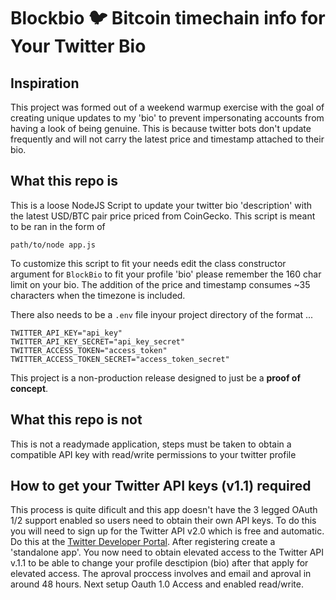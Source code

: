 # Blockbio 🐦 Bitcoin timechain info for Your Twitter Bio

## Inspiration
This project was formed out of a weekend warmup exercise with the goal 
of creating unique updates to my 'bio' to prevent impersonating accounts
from having a look of being genuine. This is because twitter bots don't
update frequently and will not carry the latest price and timestamp attached 
to their bio.

## What this repo is
This is a loose NodeJS Script to update your twitter bio 'description' with 
the latest USD/BTC pair price priced from CoinGecko. This script is meant to be ran in the form of

`path/to/node app.js`

To customize this script to fit your needs edit the class constructor argument for `BlockBio` to fit your profile 'bio' please remember the 160 char limit on your bio. The addition of the price and timestamp consumes ~35 characters when the timezone is included. 

There also needs to be a `.env` file inyour project directory of the format ...

```
TWITTER_API_KEY="api_key"
TWITTER_API_KEY_SECRET="api_key_secret"
TWITTER_ACCESS_TOKEN="access_token"
TWITTER_ACCESS_TOKEN_SECRET="access_token_secret"
```

This project is a non-production release designed to just be a **proof of concept**. 

## What this repo is not
This is not a readymade application, steps must be taken to obtain
a compatible API key with read/write permissions to your twitter profile

## How to get your Twitter API keys (v1.1) required
This process is quite dificult and this app doesn't have the 3 legged OAuth 1/2 support enabled so users need to obtain their own API keys. To do this you will need to sign up for the Twitter API v2.0 which is free and automatic. Do this at the [Twitter Developer Portal](https://developer.twitter.com/ "Twitter Developer Portal"). After registering create a 'standalone app'. You now need to obtain elevated access to the Twitter API v.1.1 to be able to change your profile desctipion (bio) after that apply for elevated access. The aproval proccess involves and email and aproval in around 48 hours. Next setup Oauth 1.0 Access and enabled read/write.

